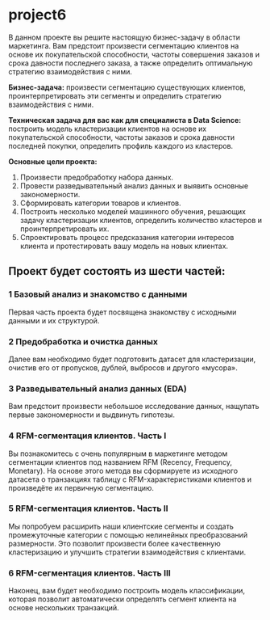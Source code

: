 # project6

В данном проекте вы решите настоящую бизнес-задачу в области маркетинга. Вам предстоит произвести сегментацию клиентов на основе их покупательской способности, частоты совершения заказов и срока давности последнего заказа, а также определить оптимальную стратегию взаимодействия с ними.

**Бизнес-задача:** произвести сегментацию существующих клиентов, проинтерпретировать эти сегменты и определить стратегию взаимодействия с ними.

**Техническая задача для вас как для специалиста в Data Science:** построить модель кластеризации клиентов на основе их покупательской способности, частоты заказов и срока давности последней покупки, определить профиль каждого из кластеров.

**Основные цели проекта:**
1. Произвести предобработку набора данных.
2. Провести разведывательный анализ данных и выявить основные закономерности.
3. Сформировать категории товаров и клиентов. 
4. Построить несколько моделей машинного обучения, решающих задачу кластеризации клиентов, определить количество кластеров и проинтерпретировать их.
5. Спроектировать процесс предсказания категории интересов клиента и протестировать вашу модель на новых клиентах.



## Проект будет состоять из шести частей:

### 1 Базовый анализ и знакомство с данными

Первая часть проекта будет посвящена знакомству с исходными данными и их структурой.

### 2 Предобработка и очистка данных

Далее вам необходимо будет подготовить датасет для кластеризации, очистив его от пропусков, дублей, выбросов и другого «мусора».

### 3 Разведывательный анализ данных (EDA)

Вам предстоит произвести небольшое исследование данных, нащупать первые закономерности и выдвинуть гипотезы.

### 4 RFM-сегментация клиентов. Часть I

Вы познакомитесь с очень популярным в маркетинге методом сегментации клиентов под названием RFM (Recency, Frequency, Monetary). На основе этого метода вы сформируете из исходного датасета о транзакциях таблицу с RFM-характеристиками клиентов и произведёте их первичную сегментацию.

### 5 RFM-сегментация клиентов. Часть II

Мы попробуем расширить наши клиентские сегменты и создать промежуточные категории с помощью нелинейных преобразований размерности. Это позволит произвести более качественную кластеризацию и улучшить стратегии взаимодействия с клиентами.

### 6 RFM-сегментация клиентов. Часть III

Наконец, вам будет необходимо построить модель классификации, которая позволит автоматически определять сегмент клиента на основе нескольких транзакций.
